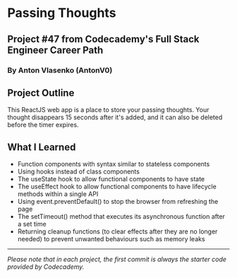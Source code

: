 # Passing Thoughts
## Project #47 from Codecademy's Full Stack Engineer Career Path
### By Anton Vlasenko (AntonV0)  
## Project Outline
This ReactJS web app is a place to store your passing thoughts. Your thought disappears 15 seconds after it's added, and it can also be deleted before the timer expires.
## What I Learned
  - Function components with syntax similar to stateless components
  - Using hooks instead of class components
  - The useState hook to allow functional components to have state
  - The useEffect hook to allow functional components to have lifecycle methods within a single API
  - Using event.preventDefault() to stop the browser from refreshing the page
  - The setTimeout() method that executes its asynchronous function after a set time
  - Returning cleanup functions (to clear effects after they are no longer needed) to prevent unwanted behaviours such as memory leaks
***
*Please note that in each project, the first commit is always the starter code provided by Codecademy.*
